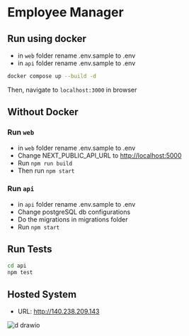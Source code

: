 # Employee Manager

## Run using docker

- in `web` folder rename .env.sample to .env
- in `api` folder rename .env.sample to .env

```bash
docker compose up --build -d
```

Then, navigate to `localhost:3000` in browser

## Without Docker

### Run `web`

- in `web` folder rename .env.sample to .env
- Change NEXT_PUBLIC_API_URL to <http://localhost:5000>
- Run `npm run build`
- Then run `npm start`

### Run `api`

- in `api` folder rename .env.sample to .env
- Change postgreSQL db configurations
- Do the migrations in migrations folder
- Run `npm start`

## Run Tests

```bash
cd api
npm test
```

## Hosted System

- URL: <http://140.238.209.143>


![d drawio](https://github.com/user-attachments/assets/c52e78a8-1177-4524-a856-b187e08c7f39)
